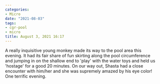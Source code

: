```yaml
---
categories:
- Micro
date: "2021-08-03"
tags:
- cgr-pool
- micro
title: August 3, 2021 16:17
---
```


A really inquisitive young monkey made its way to the pool area this evening. It had its fair share of fun skirting along the pool circumference and jumping in on the shallow end to 'play' with the water toys and held us 'hostage' for a good 20 minutes. On our way out, Shasta had a close encounter with him/her and she was supremely amazed by his eye color! One terrific evening.

